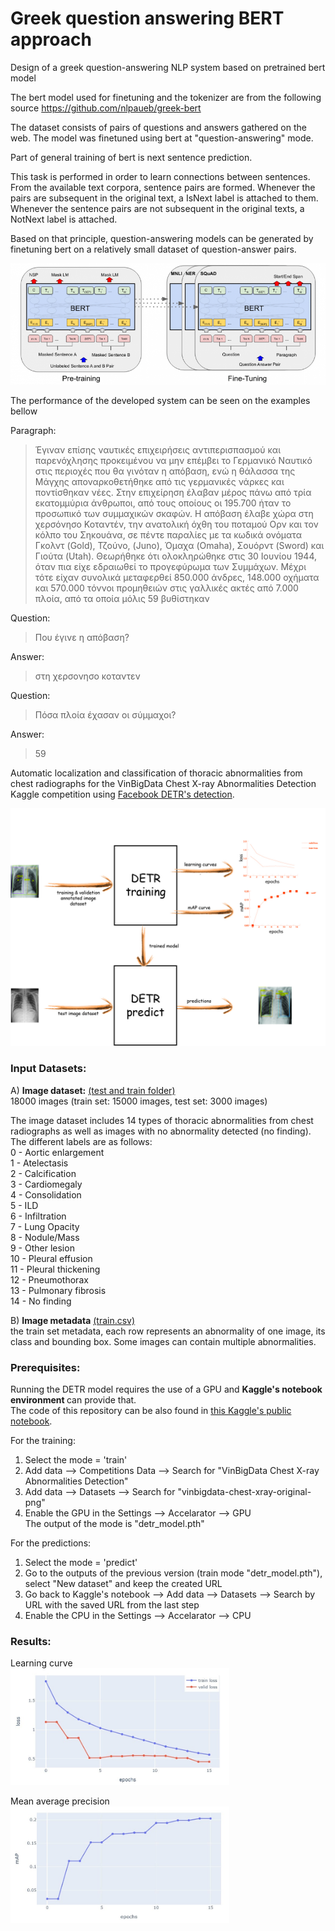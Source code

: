# Greek question answering BERT approach

Design of a greek question-answering NLP system based on pretrained bert model

The bert model used for finetuning and the tokenizer are from the following source 
https://github.com/nlpaueb/greek-bert

The dataset consists of pairs of questions and answers gathered on the web.
The model was finetuned using bert at "question-answering" mode.

Part of general training of bert is next sentence prediction.

This task is performed in order to learn connections between sentences. From the available text corpora, sentence pairs are formed. Whenever the pairs are subsequent in the original text, a IsNext label is attached to them. Whenever the sentence pairs are not subsequent in the original texts, a NotNext label is attached.

Based on that principle, question-answering models can be generated by finetuning bert on a relatively small dataset of question-answer pairs.

![alt text](https://github.com/hariSky/Greek_question_answering/blob/main/imgs/bertimgs.png)



The performance of the developed system can be seen on the examples bellow

Paragraph:
>Έγιναν επίσης ναυτικές επιχειρήσεις αντιπερισπασμού και παρενόχλησης προκειμένου να μην επέμβει το Γερμανικό Ναυτικό στις περιοχές που θα γινόταν η απόβαση, ενώ η θάλασσα της Μάγχης αποναρκοθετήθηκε από τις γερμανικές νάρκες και ποντίσθηκαν νέες. Στην επιχείρηση έλαβαν μέρος πάνω από τρία εκατομμύρια άνθρωποι, από τους οποίους οι 195.700 ήταν το προσωπικό των συμμαχικών σκαφών. Η απόβαση έλαβε χώρα στη χερσόνησο Κοταντέν, την ανατολική όχθη του ποταμού Ορν και τον κόλπο του Σηκουάνα, σε πέντε παραλίες με τα κωδικά ονόματα Γκολντ (Gold), Τζούνο, (Juno), Όμαχα (Omaha), Σουόρντ (Sword) και Γιούτα (Utah). Θεωρήθηκε ότι ολοκληρώθηκε στις 30 Ιουνίου 1944, όταν πια είχε εδραιωθεί το προγεφύρωμα των Συμμάχων. Μέχρι τότε είχαν συνολικά μεταφερθεί 850.000 άνδρες, 148.000 οχήματα και 570.000 τόννοι προμηθειών στις γαλλικές ακτές από 7.000 πλοία, από τα οποία μόλις 59 βυθίστηκαν

Question:
>Που έγινε η απόβαση?

Answer:
>στη χερσονησο κοταντεν

Question:
>Πόσα πλοία έχασαν οι σύμμαχοι?

Answer:
>59

Automatic localization and classification of thoracic abnormalities from chest radiographs for the VinBigData Chest X-ray Abnormalities Detection Kaggle competition using <a href="https://github.com/facebookresearch/detr">Facebook DETR's detection</a>.

<a href="https://github.com/stamatelou/DETR_object_detection/blob/main/detr_architecture.jpg"><img src="https://github.com/stamatelou/DETR_object_detection/blob/main/detr_architecture.jpg"   ></a>    


<b><H3> Input Datasets: </b> </H3>
A) <b> Image dataset:</b> <a href="https://www.kaggle.com/corochann/vinbigdata-chest-xray-original-png?select=train_meta.csv">(test and train folder)</a>  
18000 images (train set: 15000 images, test set: 3000 images)

The image dataset includes 14 types of thoracic abnormalities from chest radiographs as well as images with no abnormality detected (no finding). The different labels are as follows: <br/>
0 - Aortic enlargement <br/>
1 - Atelectasis <br/>
2 - Calcification <br/>
3 - Cardiomegaly <br/>
4 - Consolidation <br/>
5 - ILD <br/>
6 - Infiltration <br/>
7 - Lung Opacity <br/>
8 - Nodule/Mass <br/>
9 - Other lesion <br/>
10 - Pleural effusion <br/>
11 - Pleural thickening <br/>
12 - Pneumothorax <br/>
13 - Pulmonary fibrosis <br/>
14 - No finding <br/>

B) <b>Image metadata</b>  <a href="https://www.kaggle.com/c/vinbigdata-chest-xray-abnormalities-detection/data">(train.csv)</a>  
the train set metadata, each row represents an abnormality of one image, its class and bounding box. Some images can contain multiple abnormalities.

<b> <H3> Prerequisites:</b></H3>
Running the DETR model requires the use of a GPU and <b> Kaggle's notebook environment </b> can provide that. <br/>
The code of this repository can be also found in <a href="https://www.kaggle.com/stamatelou/detr-thoracic-abnormalities-detection"> this Kaggle's public notebook</a>.


For the training: <br/>
1) Select the mode = 'train'<br/>
1) Add data --> Competitions Data --> Search for "VinBigData Chest X-ray Abnormalities Detection"<br/>
2) Add data --> Datasets --> Search for "vinbigdata-chest-xray-original-png"<br/>
3) Enable the GPU in the Settings --> Accelarator --> GPU<br/>
The output of the mode is "detr_model.pth"<br/>

For the predictions: <br/>
1) Select the mode = 'predict'<br/>
2) Go to the outputs of the previous version (train mode "detr_model.pth"), select "New dataset" and keep the created URL<br/>
3) Go back to Kaggle's notebook --> Add data --> Datasets --> Search by URL with the saved URL from the last step<br/>
4) Εnable the CPU in the Settings --> Accelarator --> CPU<br/>

<b><H3>Results: </b> </H3>

Learning curve<br/>
<a href="https://github.com/stamatelou/DETR_object_detection/blob/main/training_validation_curve.jpg"><img src="https://github.com/stamatelou/DETR_object_detection/blob/main/training_validation_curve.jpg"  width="350" ></a>   

Mean average precision <br/>
<a href="https://github.com/stamatelou/DETR_object_detection/blob/main/map_curve.jpg"><img src="https://github.com/stamatelou/DETR_object_detection/blob/main/map_curve.jpg"  width="350" ></a>    
                                                                                                                              
